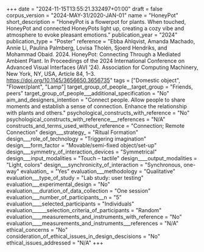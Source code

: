 +++
date = "2024-11-15T13:55:21.332497+01:00"
draft = false
corpus_version = "2024-MAY-31/2020-JAN-01"
name = "HoneyPot"
short_description = "HoneyPot is a flowerpot for plants. When touched, HoneyPot and connected HoneyPots light up, creating a cozy vibe and atmosphere to evoke pleasant emotions."
publication_year = "2024"
publication_type = "Poster"
reference = "Ebba Ahlqvist, Amanda Machado, Annie Li, Paulina Palmberg, Lovisa Tholén, Sjoerd Hendriks, and Mohammad Obaid. 2024. HoneyPot: Connecting Through a Mediated Ambient Plant. In Proceedings of the 2024 International Conference on Advanced Visual Interfaces (AVI '24). Association for Computing Machinery, New York, NY, USA, Article 84, 1–3. https://doi.org/10.1145/3656650.3656735"
tags = ["Domestic object", "Flower/plant", "Lamp"]
target_group_of_people__target_group = "Friends, peers"
target_group_of_people___additional_specification = "No"
aim_and_designers_intention = "Connect people. Allow people to share moments and establish a sense of connection. Enhance the relationship with plants and others."
psychological_constructs_with_reference = "No"
psychological_constructs_with_reference___references = "N/A"
constructs_and_terms_used_without_reference = "Connection; Remote Connection"
design___strategy_ = "Ritual Formation"
design___role_of_technology = "Triggering imagination"
design___form_factor = "Movable/semi-fixed object/set-up"
design___symmetry_of_interaction_devices = "Symmetrical"
design___input_modalities = "Touch – tactile"
design____output_modalities = "Light, colors"
design___synchronicity_of_interaction = "Synchronous, one-way"
evaluation_ = "Yes"
evaluation___methodology = "Qualitative"
evaluation___type_of_study = "Lab study: user testing"
evaluation___experimental_design = "No"
evaluation___duration_of_data_collection = "One session"
evaluation___number_of_participants__n = "5"
evaluation____selected_participants = "Individuals"
evaluation______selection_criteria_of_participants = "Random"
evaluation____measurements_and_instruments_with_reference = "No"
evaluation____measurements_and_instruments___references = "N/A"
ethical_concerns = "No"
consideration_of_ethical_issues_in_design_descisions = "No"
ethical_issues_addressed = "N/A"
+++

